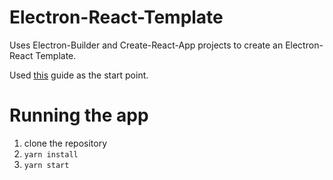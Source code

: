 # Electron-React-Template

Uses Electron-Builder and Create-React-App projects to create an Electron-React Template.

Used [this](https://flaviocopes.com/javascript-create-react-app-electron/) guide as the start point.

# Running the app

1. clone the repository
2. `yarn install`
3. `yarn start`
